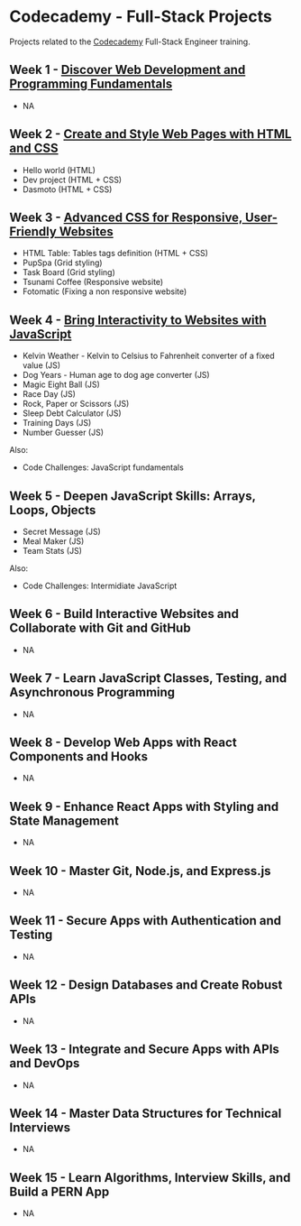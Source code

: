 # Codecademy - Full-Stack Projects

Projects related to the [Codecademy](https://www.codecademy.com/) Full-Stack Engineer training.

## Week 1 - [Discover Web Development and Programming Fundamentals](./0-portfolio/)

- NA

## Week 2 - [Create and Style Web Pages with HTML and CSS](./2-html+css/)

- Hello world (HTML)
- Dev project (HTML + CSS)
- Dasmoto (HTML + CSS)

## Week 3 - [Advanced CSS for Responsive, User-Friendly Websites](./3-advanced%20styles/)

- HTML Table: Tables tags definition (HTML + CSS)
- PupSpa (Grid styling)
- Task Board (Grid styling)
- Tsunami Coffee (Responsive website)
- Fotomatic (Fixing a non responsive website)

## Week 4 - [Bring Interactivity to Websites with JavaScript](./4-JavaScript%20Syntax%20I/)

- Kelvin Weather - Kelvin to Celsius to Fahrenheit converter of a fixed value (JS)
- Dog Years - Human age to dog age converter (JS)
- Magic Eight Ball (JS)
- Race Day (JS)
- Rock, Paper or Scissors (JS)
- Sleep Debt Calculator (JS)
- Training Days (JS)
- Number Guesser (JS)

Also:

- Code Challenges: JavaScript fundamentals

## Week 5 - Deepen JavaScript Skills: Arrays, Loops, Objects

- Secret Message (JS)
- Meal Maker (JS)
- Team Stats (JS)

Also:

- Code Challenges: Intermidiate JavaScript

## Week 6 - Build Interactive Websites and Collaborate with Git and GitHub

- NA

## Week 7 - Learn JavaScript Classes, Testing, and Asynchronous Programming

- NA

## Week 8 - Develop Web Apps with React Components and Hooks

- NA

## Week 9 - Enhance React Apps with Styling and State Management

- NA

## Week 10 - Master Git, Node.js, and Express.js

- NA

## Week 11 - Secure Apps with Authentication and Testing

- NA

## Week 12 - Design Databases and Create Robust APIs

- NA

## Week 13 - Integrate and Secure Apps with APIs and DevOps

- NA

## Week 14 - Master Data Structures for Technical Interviews

- NA

## Week 15 - Learn Algorithms, Interview Skills, and Build a PERN App

- NA
